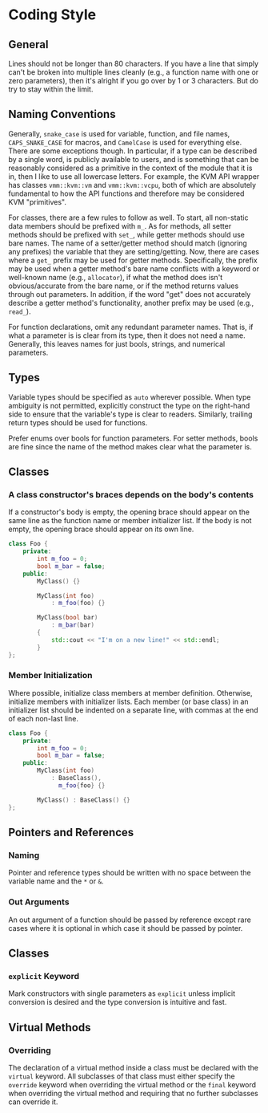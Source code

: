 # Coding Style



## General

Lines should not be longer than 80 characters. If you have a line that simply
can't be broken into multiple lines cleanly (e.g., a function name with one or
zero parameters), then it's alright if you go over by 1 or 3 characters. But
do try to stay within the limit.



## Naming Conventions

Generally, `snake_case` is used for variable, function, and file names,
`CAPS_SNAKE_CASE` for macros, and `CamelCase` is used for everything else.
There are some exceptions though. In particular, if a type can be described by
a single word, is publicly available to users, and is something that can be
reasonably considered as a primitive in the context of the module that it is
in, then I like to use all lowercase letters. For example, the KVM API wrapper
has classes `vmm::kvm::vm` and `vmm::kvm::vcpu`, both of which are absolutely
fundamental to how the API functions and therefore may be considered KVM
"primitives".

For classes, there are a few rules to follow as well. To start, all non-static
data members should be prefixed with `m_`. As for methods, all setter methods
should be prefixed with `set_`, while getter methods should use bare names.
The name of a setter/getter method should match (ignoring any prefixes) the
variable that they are setting/getting. Now, there are cases where a `get_`
prefix may be used for getter methods. Specifically, the prefix may be used
when a getter method's bare name conflicts with a keyword or well-known name
(e.g., `allocator`), if what the method does isn't obvious/accurate from the
bare name, or if the method returns values through out parameters. In addition,
if the word "get" does not accurately describe a getter method's functionality,
another prefix may be used (e.g., `read_`).

For function declarations, omit any redundant parameter names. That is, if what
a parameter is is clear from its type, then it does not need a name. Generally,
this leaves names for just bools, strings, and numerical parameters.



## Types

Variable types should be specified as `auto` wherever possible. When type
ambiguity is not permitted, explicitly construct the type on the right-hand
side to ensure that the variable's type is clear to readers. Similarly,
trailing return types should be used for functions.

Prefer enums over bools for function parameters. For setter methods, bools are
fine since the name of the method makes clear what the parameter is.



## Classes

### A class constructor's braces depends on the body's contents

If a constructor's body is empty, the opening brace should appear on the same
line as the function name or member initializer list. If the body is not
empty, the opening brace should appear on its own line.

```cpp
class Foo {
    private:
        int m_foo = 0;
        bool m_bar = false;
    public:
        MyClass() {}

        MyClass(int foo)
            : m_foo(foo) {}

        MyClass(bool bar)
            : m_bar(bar)
        {
            std::cout << "I'm on a new line!" << std::endl;
        }
};
```

### Member Initialization

Where possible, initialize class members at member definition. Otherwise,
initialize members with initializer lists. Each member (or base class) in an
initializer list should be indented on a separate line, with commas at the end
of each non-last line.

```cpp
class Foo {
    private:
        int m_foo = 0;
        bool m_bar = false;
    public:
        MyClass(int foo)
            : BaseClass(),
              m_foo{foo} {}

        MyClass() : BaseClass() {}
};
```



## Pointers and References

### Naming

Pointer and reference types should be written with no space between the
variable name and the `*` or `&`.

### Out Arguments

An out argument of a function should be passed by reference except rare cases
where it is optional in which case it should be passed by pointer.



## Classes

### `explicit` Keyword

Mark constructors with single parameters as `explicit` unless implicit
conversion is desired and the type conversion is intuitive and fast.



## Virtual Methods

### Overriding

The declaration of a virtual method inside a class must be declared with the
`virtual` keyword. All subclasses of that class must either specify the
`override` keyword when overriding the virtual method or the `final` keyword
when overriding the virtual method and requiring that no further subclasses can
override it.
